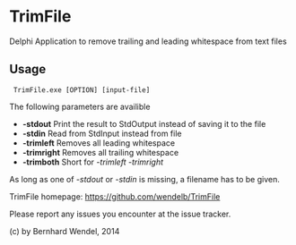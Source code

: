 TrimFile
========

Delphi Application to remove trailing and leading whitespace from text files


Usage
-----
     TrimFile.exe [OPTION] [input-file]

The following parameters are availible
* **-stdout** Print the result to StdOutput instead of saving it to the file
* **-stdin** Read from StdInput instead from file
* **-trimleft** Removes all leading whitespace
* **-trimright** Removes all trailing whitespace
* **-trimboth** Short for _-trimleft -trimright_

As long as one of _-stdout_ or _-stdin_ is missing, a filename has to be given.

TrimFile homepage: https://github.com/wendelb/TrimFile

Please report any issues you encounter at the issue tracker.


(c) by Bernhard Wendel, 2014